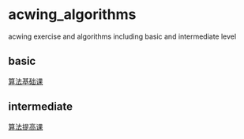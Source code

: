 # acwing_algorithms
acwing exercise and algorithms including basic and intermediate level
## basic 
[算法基础课](https://www.acwing.com/activity/content/11/)
## intermediate
[算法提高课](https://www.acwing.com/activity/content/16/)
